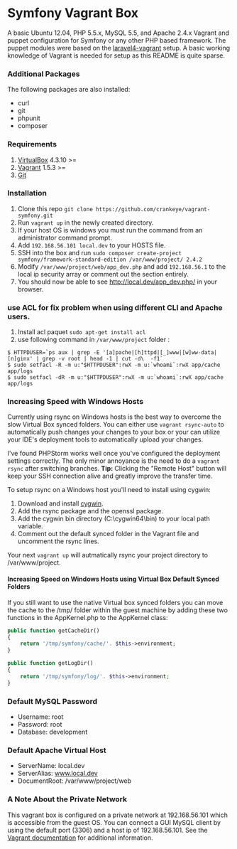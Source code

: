 # Symfony Vagrant Box

A basic Ubuntu 12.04, PHP 5.5.x, MySQL 5.5, and Apache 2.4.x Vagrant and puppet configuration for Symfony or any other PHP based framework. The puppet modules were based on the [laravel4-vagrant](https://github.com/bryannielsen/Laravel4-Vagrant) setup. A basic working knowledge of Vagrant is needed for setup as this README is quite sparse.

### Additional Packages
The following packages are also installed:
- curl
- git
- phpunit
- composer

### Requirements
1. [VirtualBox](https://www.virtualbox.org/) 4.3.10 >=
2. [Vagrant](http://www.vagrantup.com/) 1.5.3 >=
3. [Git](http://git-scm.com/)

### Installation
1. Clone this repo `git clone https://github.com/crankeye/vagrant-symfony.git`
2. Run `vagrant up` in the newly created directory. 
  1. If your host OS is windows you must run the command from an administrator command prompt.
3. Add `192.168.56.101 local.dev` to your HOSTS file.
4. SSH into the box and run `sudo composer create-project symfony/framework-standard-edition /var/www/project/ 2.4.2`
5. Modify `/var/www/project/web/app_dev.php` and add `192.168.56.1` to the local ip security array or comment out the section entirely.
6. You should now be able to see http://local.dev/app_dev.php/ in your browser.

### use ACL for fix problem when using different CLI and Apache users.
1. Install acl paquet `sudo apt-get install acl`
2. use following command in `/var/www/project` folder :
```
$ HTTPDUSER=`ps aux | grep -E '[a]pache|[h]ttpd|[_]www|[w]ww-data|[n]ginx' | grep -v root | head -1 | cut -d\  -f1`
$ sudo setfacl -R -m u:"$HTTPDUSER":rwX -m u:`whoami`:rwX app/cache app/logs
$ sudo setfacl -dR -m u:"$HTTPDUSER":rwX -m u:`whoami`:rwX app/cache app/logs
```

### Increasing Speed with Windows Hosts
Currently using rsync on Windows hosts is the best way to overcome the slow Virtual Box synced folders. You can either use `vagrant rsync-auto` to automatically push changes your changes to your box or your can utilize your IDE's deployment tools to automatically upload your changes. 

I've found PHPStorm works well once you've configured the deployment settings correctly. The only minor annoyance is the need to do a `vagrant rsync` after switching branches.
**Tip:** Clicking the "Remote Host" button will keep your SSH connection alive and greatly improve the transfer time.

To setup rsync on a Windows host you'll need to install using cygwin:

1. Download and install [cygwin](http://www.cygwin.com/). 
2. Add the rsync package and the openssl package.
3. Add the cygwin bin directory (C:\cygwin64\bin) to your local path variable.
4. Comment out the default synced folder in the Vagrant file and uncomment the rsync lines.

Your next `vagrant up` will autmatically rsync your project directory to /var/www/project.

#### Increasing Speed on Windows Hosts using Virtual Box Default Synced Folders
If you still want to use the native Virtual box synced folders you can move the cache to the /tmp/ folder within the guest machine by adding these two functions in the AppKernel.php to the AppKernel class:

```php
public function getCacheDir()
{
    return '/tmp/symfony/cache/'. $this->environment;
}

public function getLogDir()
{
    return '/tmp/symfony/log/'. $this->environment;
}
```

### Default MySQL Password
- Username: root
- Password: root
- Database: development

### Default Apache Virtual Host
- ServerName: local.dev
- ServerAlias: www.local.dev
- DocumentRoot: /var/www/project/web

### A Note About the Private Network
This vagrant box is configured on a private network at 192.168.56.101 which is accessible from the guest OS. You can connect a GUI MySQL client by using the default port (3306) and a host ip of 192.168.56.101. See the [Vagrant documentation](http://docs.vagrantup.com/v2/networking/private_network.html) for additional information.
